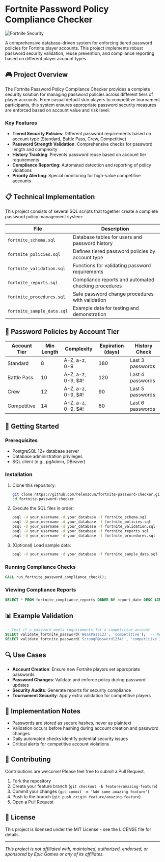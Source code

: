 # Fortnite Password Policy Compliance Checker

![Fortnite Security](https://static.wikia.nocookie.net/fortnite/images/8/84/Security_Guard_-_NPC_-_Fortnite_.png/revision/latest?cb=20231121114756)

A comprehensive database-driven system for enforcing tiered password policies for Fortnite player accounts. This project implements robust password security validation, reuse prevention, and compliance reporting based on different player account types.

## 🎮 Project Overview

The Fortnite Password Policy Compliance Checker provides a complete security solution for managing password policies across different tiers of player accounts. From casual default skin players to competitive tournament participants, this system ensures appropriate password security measures are enforced based on account value and risk level.

### Key Features

- **Tiered Security Policies**: Different password requirements based on account type (Standard, Battle Pass, Crew, Competitive)
- **Password Strength Validation**: Comprehensive checks for password length and complexity
- **History Tracking**: Prevents password reuse based on account tier requirements
- **Compliance Reporting**: Automated detection and reporting of policy violations
- **Priority Alerting**: Special monitoring for high-value competitive accounts

## 📋 Technical Implementation

This project consists of several SQL scripts that together create a complete password policy management system:

| File | Description |
|------|------------|
| `fortnite_schema.sql` | Database tables for users and password history |
| `fortnite_policies.sql` | Defines tiered password policies by account type |
| `fortnite_validation.sql` | Functions for validating password requirements |
| `fortnite_reports.sql` | Compliance reports and automated checking procedures |
| `fortnite_procedures.sql` | Safe password change procedures with validation |
| `fortnite_sample_data.sql` | Example data for testing and demonstration |

## 🔐 Password Policies by Account Tier

| Account Tier | Min Length | Complexity | Expiration (days) | History Check |
|--------------|------------|------------|-------------------|--------------|
| Standard     | 8          | A-Z, a-z, 0-9 | 180 | Last 3 passwords |
| Battle Pass  | 10         | A-Z, a-z, 0-9, $#! | 120 | Last 4 passwords |
| Crew         | 12         | A-Z, a-z, 0-9, $#! | 90 | Last 5 passwords |
| Competitive  | 14         | A-Z, a-z, 0-9, $#! | 60 | Last 6 passwords |

## 🚀 Getting Started

### Prerequisites

- PostgreSQL 12+ database server
- Database administration privileges
- SQL client (e.g., pgAdmin, DBeaver)

### Installation

1. Clone this repository:
   ```bash
   git clone https://github.com/helenscun/fortnite-password-checker.git
   cd fortnite-password-checker
   ```

2. Execute the SQL files in order:
   ```bash
   psql -U your_username -d your_database -f fortnite_schema.sql
   psql -U your_username -d your_database -f fortnite_policies.sql
   psql -U your_username -d your_database -f fortnite_validation.sql
   psql -U your_username -d your_database -f fortnite_reports.sql
   psql -U your_username -d your_database -f fortnite_procedures.sql
   ```

3. (Optional) Load sample data:
   ```bash
   psql -U your_username -d your_database -f fortnite_sample_data.sql
   ```

### Running Compliance Checks

```sql
CALL run_fortnite_password_compliance_check();
```

### Viewing Compliance Reports

```sql
SELECT * FROM fortnite_compliance_reports ORDER BY report_date DESC LIMIT 1;
```

## 📊 Example Validation

```sql
-- Test if a password meets requirements for a competitive account
SELECT validate_fortnite_password('WeakPass123', 'competitive');  -- Returns false
SELECT validate_fortnite_password('StrongP@ssword1234!', 'competitive');  -- Returns true
```

## 🔍 Use Cases

- **Account Creation**: Ensure new Fortnite players set appropriate passwords
- **Password Changes**: Validate and enforce policy during password updates
- **Security Audits**: Generate reports for security compliance
- **Tournament Security**: Apply extra validation for competitive players

## 📝 Implementation Notes

- Passwords are stored as secure hashes, never as plaintext
- Validation occurs before hashing during account creation and password changes
- Daily automated checks identify potential security issues
- Critical alerts for competitive account violations

## 🤝 Contributing

Contributions are welcome! Please feel free to submit a Pull Request.

1. Fork the repository
2. Create your feature branch (`git checkout -b feature/amazing-feature`)
3. Commit your changes (`git commit -m 'Add some amazing feature'`)
4. Push to the branch (`git push origin feature/amazing-feature`)
5. Open a Pull Request

## 📄 License

This project is licensed under the MIT License - see the LICENSE file for details.

---

*This project is not affiliated with, maintained, authorized, endorsed, or sponsored by Epic Games or any of its affiliates.*

